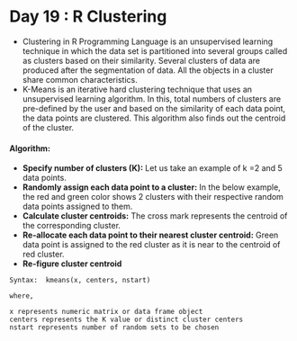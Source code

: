 # Day 19 : R Clustering
- Clustering in R Programming Language is an unsupervised learning technique in which the data set is partitioned into several groups called as clusters based on their similarity. Several clusters of data are produced after the segmentation of data. All the objects in a cluster share common characteristics.
- K-Means is an iterative hard clustering technique that uses an unsupervised learning algorithm. In this, total numbers of clusters are pre-defined by the user and based on the similarity of each data point, the data points are clustered. This algorithm also finds out the centroid of the cluster.

#### Algorithm: 
- **Specify number of clusters (K):** Let us take an example of k =2 and 5 data points.
- **Randomly assign each data point to a cluster:** In the below example, the red and green color shows 2 clusters with their respective random data points assigned to them.
- **Calculate cluster centroids:** The cross mark represents the centroid of the corresponding cluster.
- **Re-allocate each data point to their nearest cluster centroid:** Green data point is assigned to the red cluster as it is near to the centroid of red cluster.
- **Re-figure cluster centroid**
```
Syntax:  kmeans(x, centers, nstart)

where,

x represents numeric matrix or data frame object
centers represents the K value or distinct cluster centers
nstart represents number of random sets to be chosen
```
